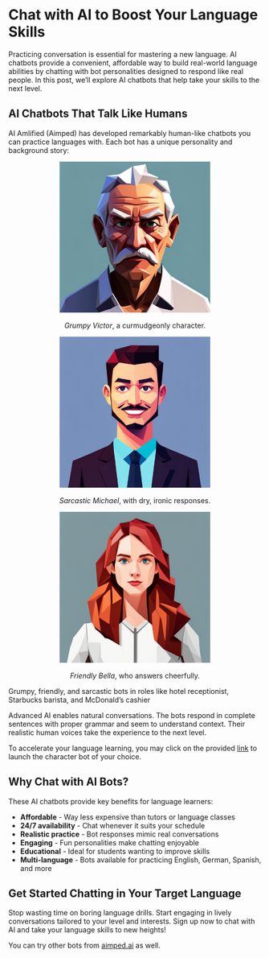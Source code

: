 # Chat with AI to Boost Your Language Skills
Practicing conversation is essential for mastering a new language. AI chatbots provide a convenient, affordable way to build real-world language abilities by chatting with bot personalities designed to respond like real people. In this post, we’ll explore AI chatbots that help take your skills to the next level.  

## AI Chatbots That Talk Like Humans  

AI Amlified (Aimped) has developed remarkably human-like chatbots you can practice languages with. Each bot has a unique personality and background story:   

<div style="text-align:center">
  <img src="media_files/improve-language-skills-with-ai-chatbots/grumpy-old-man.png" alt="grumpy-old-man" width="300" height="300" />
  <p><em>Grumpy Victor</em>, a curmudgeonly character.</p>
</div>

<div style="text-align:center">
  <img src="media_files/improve-language-skills-with-ai-chatbots/sarcastic-adult-man.png" alt="sarcastic-adult-man" width="300" height="300" />
  <p><em>Sarcastic Michael</em>, with dry, ironic responses.</p>
</div>
  
<div style="text-align:center">
  <img src="media_files/improve-language-skills-with-ai-chatbots/friendly-young-lady.png" alt="friendly-young-lady" width="300" height="300" />
  <p><em>Friendly Bella</em>, who answers cheerfully.</p>
</div>

Grumpy, friendly, and sarcastic bots in roles like hotel receptionist, Starbucks barista, and McDonald’s cashier  

Advanced AI enables natural conversations. The bots respond in complete sentences with proper grammar and seem to understand context. Their realistic human voices take the experience to the next level.  

To accelerate your language learning, you may click on the provided <a href="https://dev.aimped.ai/models">link</a> to launch the character bot of your choice.
## Why Chat with AI Bots?
These AI chatbots provide key benefits for language learners:

- **Affordable** - Way less expensive than tutors or language classes  
- **24/7 availability** - Chat whenever it suits your schedule  
- **Realistic practice** - Bot responses mimic real conversations  
- **Engaging** - Fun personalities make chatting enjoyable  
- **Educational** - Ideal for students wanting to improve skills  
- **Multi-language** - Bots available for practicing English, German, Spanish, and more  

## Get Started Chatting in Your Target Language
Stop wasting time on boring language drills. Start engaging in lively conversations tailored to your level and interests. Sign up now to chat with AI and take your language skills to new heights!  

You can try other bots from <a href="https://dev.aimped.ai/models">aimped.ai</a> as well.  
